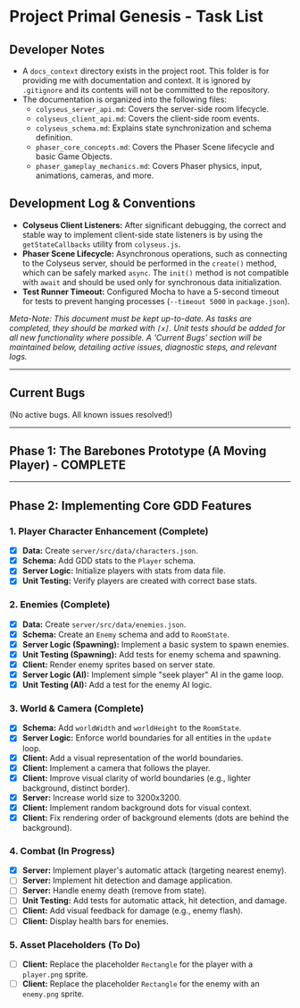 # Project Primal Genesis - Task List

## Developer Notes

- A `docs_context` directory exists in the project root. This folder is for providing me with documentation and context. It is ignored by `.gitignore` and its contents will not be committed to the repository.
- The documentation is organized into the following files:
  - `colyseus_server_api.md`: Covers the server-side room lifecycle.
  - `colyseus_client_api.md`: Covers the client-side room events.
  - `colyseus_schema.md`: Explains state synchronization and schema definition.
  - `phaser_core_concepts.md`: Covers the Phaser Scene lifecycle and basic Game Objects.
  - `phaser_gameplay_mechanics.md`: Covers Phaser physics, input, animations, cameras, and more.

## Development Log & Conventions

- **Colyseus Client Listeners:** After significant debugging, the correct and stable way to implement client-side state listeners is by using the `getStateCallbacks` utility from `colyseus.js`.
- **Phaser Scene Lifecycle:** Asynchronous operations, such as connecting to the Colyseus server, should be performed in the `create()` method, which can be safely marked `async`. The `init()` method is not compatible with `await` and should be used only for synchronous data initialization.
- **Test Runner Timeout:** Configured Mocha to have a 5-second timeout for tests to prevent hanging processes (`--timeout 5000` in `package.json`).

*Meta-Note: This document must be kept up-to-date. As tasks are completed, they should be marked with `[x]`. Unit tests should be added for all new functionality where possible. A 'Current Bugs' section will be maintained below, detailing active issues, diagnostic steps, and relevant logs.*

---

## Current Bugs

(No active bugs. All known issues resolved!)

---

## Phase 1: The Barebones Prototype (A Moving Player) - COMPLETE

---

## Phase 2: Implementing Core GDD Features

### 1. Player Character Enhancement (Complete)
- [x] **Data:** Create `server/src/data/characters.json`.
- [x] **Schema:** Add GDD stats to the `Player` schema.
- [x] **Server Logic:** Initialize players with stats from data file.
- [x] **Unit Testing:** Verify players are created with correct base stats.

### 2. Enemies (Complete)
- [x] **Data:** Create `server/src/data/enemies.json`.
- [x] **Schema:** Create an `Enemy` schema and add to `RoomState`.
- [x] **Server Logic (Spawning):** Implement a basic system to spawn enemies.
- [x] **Unit Testing (Spawning):** Add tests for enemy schema and spawning.
- [x] **Client:** Render enemy sprites based on server state.
- [x] **Server Logic (AI):** Implement simple "seek player" AI in the game loop.
- [x] **Unit Testing (AI):** Add a test for the enemy AI logic.

### 3. World & Camera (Complete)
- [x] **Schema:** Add `worldWidth` and `worldHeight` to the `RoomState`.
- [x] **Server Logic:** Enforce world boundaries for all entities in the `update` loop.
- [x] **Client:** Add a visual representation of the world boundaries.
- [x] **Client:** Implement a camera that follows the player.
- [x] **Client:** Improve visual clarity of world boundaries (e.g., lighter background, distinct border).
- [x] **Server:** Increase world size to 3200x3200.
- [x] **Client:** Implement random background dots for visual context.
- [x] **Client:** Fix rendering order of background elements (dots are behind the background).

### 4. Combat (In Progress)
- [x] **Server:** Implement player's automatic attack (targeting nearest enemy).
- [ ] **Server:** Implement hit detection and damage application.
- [ ] **Server:** Handle enemy death (remove from state).
- [ ] **Unit Testing:** Add tests for automatic attack, hit detection, and damage.
- [ ] **Client:** Add visual feedback for damage (e.g., enemy flash).
- [ ] **Client:** Display health bars for enemies.

### 5. Asset Placeholders (To Do)
- [ ] **Client:** Replace the placeholder `Rectangle` for the player with a `player.png` sprite.
- [ ] **Client:** Replace the placeholder `Rectangle` for the enemy with an `enemy.png` sprite.